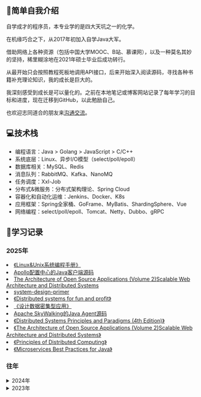 ## 🙋简单自我介绍
自学成才的程序员，本专业学的是四大天坑之一的化学。

在机缘巧合之下，从2017年初加入自学Java大军。

借助网络上各种资源（包括中国大学MOOC、B站、慕课网），以及一种莫名其妙的坚持，稀里糊涂地在2021年硕士毕业后成功转行。

从最开始只会按照教程死板地调用API接口，后来开始深入阅读源码，寻找各种书籍补充理论知识，我的成长是巨大的。

我深刻感受到成长是可以量化的。之前在本地笔记或博客网站记录了每年学习的目标和进度，现在迁移到GitHub，以此勉励自己。

也欢迎志同道合的朋友来[沟通交流](https://github.com/Xianhuii/Xianhuii/issues)。

## 💻技术栈
- 编程语言：Java > Golang > JavaScript > C/C++
- 系统底层：Linux、异步I/O模型（select/poll/epoll）
- 数据库相关：MySQL、Redis
- 消息队列：RabbitMQ、Kafka、NanoMQ
- 任务调度：Xxl-Job
- 分布式&微服务：分布式架构理论、Spring Cloud
- 容器化和自动化运维：Jenkins、Docker、K8s
- 应用框架：Spring全家桶、GoFrame、MyBatis、ShardingSphere、Vue
- 网络编程：select/poll/epoll、Tomcat、Netty、Dubbo、gRPC

## 📅学习记录
### 2025年
<li><a href="https://book.douban.com/subject/25809330/">《Linux&Unix系统编程手册》</a></li>
<li><a href="https://github.com/Xianhuii/apollo-java">Apollo配置中心的Java客户端源码</a></li>
<li><a href="https://aosabook.org/en/v2/distsys.html">The Architecture of Open Source Applications (Volume 2)Scalable Web Architecture and Distributed Systems</a></li>
<li><a href="https://github.com/Xianhuii/system-design-primer/blob/master/README-zh-Hans.md">system-design-primer</a></li>
<li><a href="https://book.mixu.net/distsys/single-page.html">《Distributed systems for fun and profit》</a></li>
<li><a href="https://book.douban.com/subject/27154352/">《设计数据密集型应用》</a></li>
<li><a href="https://github.com/Xianhuii/skywalking-java">Apache SkyWalking的Java Agent源码</a></li>
<li><a href="http://barbie.uta.edu/~jli/Resources/MapReduce&Hadoop/Distributed%20Systems%20Principles%20and%20Paradigms.pdf">《Distributed Systems Principles and Paradigms (4th Edition)》</a></li>
<li><a href="https://aosabook.org/en/v2/distsys.html">《The Architecture of Open Source Applications (Volume 2)Scalable Web Architecture and Distributed Systems》</a></li>
<li><a href="https://disco.ethz.ch/courses/podc_allstars/lecture/podc.pdf">《Principles of Distributed Computing》</a></li>
<li><a href="https://github.com/Xianhuii/skywalking-java](https://www.redbooks.ibm.com/redbooks/pdfs/sg248357.pdf">《Microservices Best Practices for Java》</a></li>

### 往年
<details>
<summary>2024年</summary>
  <li>Spring全家桶：重新梳理Spring -> Spring Boot -> Spring Cloud核心源码。</li>
  <li>Spring Boot内嵌Tomcat</li>
  <li>Docker</li>
  <li>RabbitMQ</li>
  <li>Java NIO</li>
  <li> Redis源码、《Redis设计与实现》</li>
  <li>《C程序设计语言》</li>
  <li>Netty源码</li>
  <li>MySQL</li>
  <li>《凤凰架构》</li>
  <li>《Go语言从入门到进阶实战》、《Go语言高级编程》</li>
  <li>《鸟哥的Linux私房菜-基础学习篇》</li>
  <li>ShardingSphere</li>
  <li>《自己动手写Java虚拟机》</li>
  <li>Vue.js源码</li>
  <li>Dubbo源码</li>
  <li>MySQL源码</li>
  <li>Xxl-Job源码</li>
  <li>Spring全家桶源码：Spring Framework、Spring Boot、Spring Cloud Common</li>
  <li>Sentinel</li>
  <li>SkyWalking</li>
  <li>Nginx</li>
  <li>《微服务架构设计模式》</li>
  <li>SeaTa</li>
</details>
<details>
<summary>2023年</summary>
  <li><a href="https://www.cnblogs.com/Xianhuii/category/1971111.html">Spring Core中Spring IoC和AOP的相关官方文档和源码</a></li>
  <li><a href="https://www.cnblogs.com/Xianhuii/category/2261873.html">Spring Data Access中事务的相关官方文档和源码</a></li>
  <li><a href="https://www.cnblogs.com/Xianhuii/category/2254144.html">Spring Web MVC官方文档和相关源码</a></li>
  <li><a href="https://www.cnblogs.com/Xianhuii/category/2272475.html">Spring Boot核心官方文档和源码</a></li>
  <li><a href="https://www.cnblogs.com/Xianhuii/category/2335157.html">Mybatis源码</a></li>
  <li>Spring Cloud Commons</li>
  <li>Netty</li>
  <li>Shiro：官方文档（授权、鉴权、加密、缓存）</li>
  <li>MySQL：《Understanding MySQL internals》（MySQL的基础架构）、《MySQL是怎样运行的：从根儿上理解MySQL》</li>
  <li>Log4j2 & Slf4j：官方文档（Appender、Layout、异步）</li>
  <li>Kafka：官方文档、Kafka权威指南（第2版）、Apache Kafka源码剖析、深入理解Kafka 核心设计与实践原理</li>
</details>
